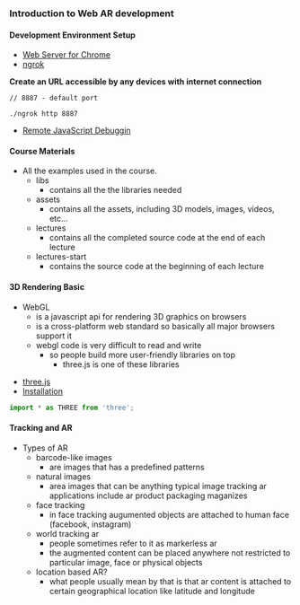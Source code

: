 ### Introduction to Web AR development

#### Development Environment Setup
* [Web Server for Chrome](https://chromewebstore.google.com/detail/web-server-for-chrome/ofhbbkphhbklhfoeikjpcbhemlocgigb)
* [ngrok](https://ngrok.com/)

**Create an URL accessible by any devices with internet connection**
```
// 8887 - default port

./ngrok http 8887
```

* [Remote JavaScript Debuggin](https://remotejs.com/)

#### Course Materials
- All the examples used in the course.
    - libs
        - contains all the the libraries needed
    - assets
        - contains all the assets, including 3D models, images, videos, etc...
    - lectures
        - contains all the completed source code at the end of each lecture
    - lectures-start
        - contains the source code at the beginning of each lecture

#### 3D Rendering Basic
- WebGL
    - is a javascript api for rendering 3D graphics on browsers
    - is a cross-platform web standard so basically all major browsers support it
    - webgl code is very difficult to read and write
        - so people build more user-friendly libraries on top
            - three.js is one of these libraries

* [three.js](https://threejs.org/)
* [Installation](https://threejs.org/docs/index.html#manual/en/introduction/Installation)

```js
import * as THREE from 'three';
```

#### Tracking and AR
- Types of AR
    - barcode-like images
        - are images that has a predefined patterns
    - natural images
        - area images that can be anything typical image tracking ar applications include ar product packaging maganizes
    - face tracking
        - in face tracking augumented objects are attached to human face (facebook, instagram)
    - world tracking ar
        - people sometimes refer to it as markerless ar
        - the augmented content can be placed anywhere not restricted to particular image, face or physical objects
    - location based AR?
        - what people usually mean by that is that ar content is attached to certain geographical location like latitude and longitude
